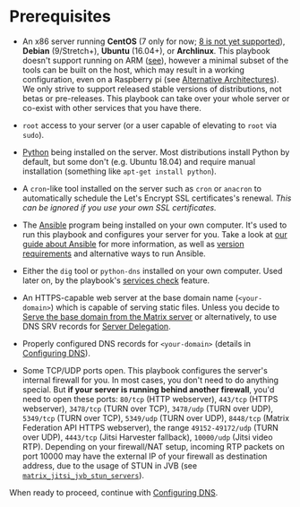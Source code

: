 # Prerequisites

- An x86 server running **CentOS** (7 only for now; [8 is not yet supported](https://github.com/spantaleev/matrix-docker-ansible-deploy/issues/300)), **Debian** (9/Stretch+), **Ubuntu** (16.04+), or **Archlinux**. This playbook doesn't support running on ARM ([see](https://github.com/spantaleev/matrix-docker-ansible-deploy/issues/299)), however a minimal subset of the tools can be built on the host, which may result in a working configuration, even on a Raspberry pi (see [Alternative Architectures](alternative-architectures.md)). We only strive to support released stable versions of distributions, not betas or pre-releases. This playbook can take over your whole server or co-exist with other services that you have there.

- `root` access to your server (or a user capable of elevating to `root` via `sudo`).

- [Python](https://www.python.org/) being installed on the server. Most distributions install Python by default, but some don't (e.g. Ubuntu 18.04) and require manual installation (something like `apt-get install python`).

- A `cron`-like tool installed on the server such as `cron` or `anacron` to automatically schedule the Let's Encrypt SSL certificates's renewal. *This can be ignored if you use your own SSL certificates.*

- The [Ansible](http://ansible.com/) program being installed on your own computer. It's used to run this playbook and configures your server for you. Take a look at [our guide about Ansible](ansible.md) for more information, as well as [version requirements](ansible.md#supported-ansible-versions) and alternative ways to run Ansible.

- Either the `dig` tool or `python-dns` installed on your own computer. Used later on, by the playbook's [services check](maintenance-checking-services.md) feature.

- An HTTPS-capable web server at the base domain name (`<your-domain>`) which is capable of serving static files. Unless you decide to [Serve the base domain from the Matrix server](configuring-playbook-base-domain-serving.md) or alternatively, to use DNS SRV records for [Server Delegation](howto-server-delegation.md).

- Properly configured DNS records for `<your-domain>` (details in [Configuring DNS](configuring-dns.md)).

- Some TCP/UDP ports open. This playbook configures the server's internal firewall for you. In most cases, you don't need to do anything special. But **if your server is running behind another firewall**, you'd need to open these ports: `80/tcp` (HTTP webserver), `443/tcp` (HTTPS webserver), `3478/tcp` (TURN over TCP), `3478/udp` (TURN over UDP), `5349/tcp` (TURN over TCP), `5349/udp` (TURN over UDP), `8448/tcp` (Matrix Federation API HTTPS webserver), the range `49152-49172/udp` (TURN over UDP), `4443/tcp` (Jitsi Harvester fallback), `10000/udp` (Jitsi video RTP). Depending on your firewall/NAT setup, incoming RTP packets on port 10000 may have the external IP of your firewall as destination address, due to the usage of STUN in JVB (see [`matrix_jitsi_jvb_stun_servers`](../roles/matrix-jitsi/defaults/main.yml)).

When ready to proceed, continue with [Configuring DNS](configuring-dns.md).
